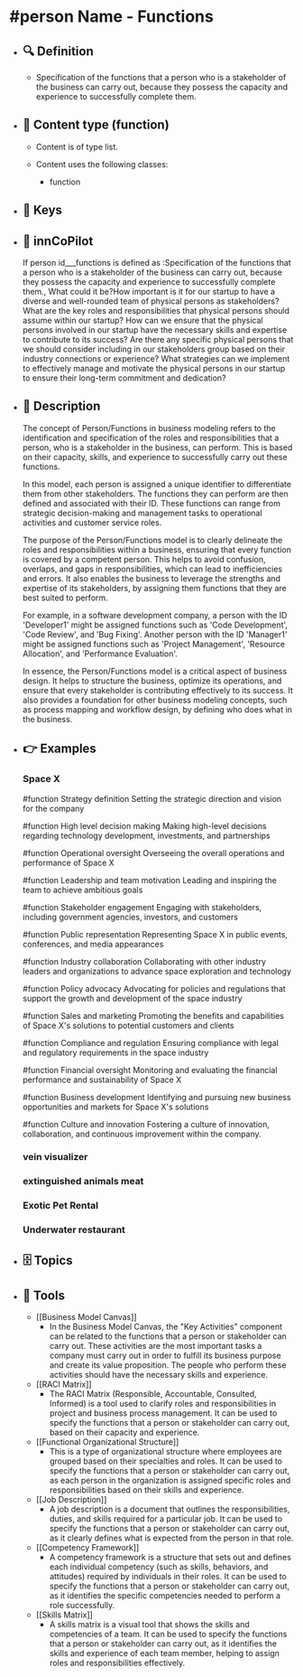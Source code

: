 # #person Name - Functions
- ## 🔍 Definition
  - Specification of the functions that a person who is a stakeholder of the business can carry out, because they possess the capacity and experience to successfully complete them.
- ## 📰 Content type (function)
  - Content is of type list.
  
  - Content uses the following classes:
    - function

- ## 🔑 Keys
  
- ## 🤖 innCoPilot
  If person id___functions is defined as :Specification of the functions that a person who is a stakeholder of the business can carry out, because they possess the capacity and experience to successfully complete them., What could it be?How important is it for our startup to have a diverse and well-rounded team of physical persons as stakeholders?
  What are the key roles and responsibilities that physical persons should assume within our startup?
  How can we ensure that the physical persons involved in our startup have the necessary skills and expertise to contribute to its success?
  Are there any specific physical persons that we should consider including in our stakeholders group based on their industry connections or experience?
  What strategies can we implement to effectively manage and motivate the physical persons in our startup to ensure their long-term commitment and dedication?
- ## 📖 Description
  The concept of Person/Functions in business modeling refers to the identification and specification of the roles and responsibilities that a person, who is a stakeholder in the business, can perform. This is based on their capacity, skills, and experience to successfully carry out these functions. 
  
  In this model, each person is assigned a unique identifier to differentiate them from other stakeholders. The functions they can perform are then defined and associated with their ID. These functions can range from strategic decision-making and management tasks to operational activities and customer service roles. 
  
  The purpose of the Person/Functions model is to clearly delineate the roles and responsibilities within a business, ensuring that every function is covered by a competent person. This helps to avoid confusion, overlaps, and gaps in responsibilities, which can lead to inefficiencies and errors. It also enables the business to leverage the strengths and expertise of its stakeholders, by assigning them functions that they are best suited to perform.
  
  For example, in a software development company, a person with the ID 'Developer1' might be assigned functions such as 'Code Development', 'Code Review', and 'Bug Fixing'. Another person with the ID 'Manager1' might be assigned functions such as 'Project Management', 'Resource Allocation', and 'Performance Evaluation'. 
  
  In essence, the Person/Functions model is a critical aspect of business design. It helps to structure the business, optimize its operations, and ensure that every stakeholder is contributing effectively to its success. It also provides a foundation for other business modeling concepts, such as process mapping and workflow design, by defining who does what in the business.
- ## 👉 Examples
  ### Space X
  #function Strategy definition
  Setting the strategic direction and vision for the company
  
  #function High level decision making
  Making high-level decisions regarding technology development, investments, and partnerships
  
  #function Operational oversight
  Overseeing the overall operations and performance of Space X
  
  #function Leadership and team motivation
  Leading and inspiring the team to achieve ambitious goals
  
  #function Stakeholder engagement
  Engaging with stakeholders, including government agencies, investors, and customers
  
  #function Public representation
  Representing Space X in public events, conferences, and media appearances
  
  #function Industry collaboration
  Collaborating with other industry leaders and organizations to advance space exploration and technology
  
  #function Policy advocacy
  Advocating for policies and regulations that support the growth and development of the space industry
  
  #function Sales and marketing
  Promoting the benefits and capabilities of Space X's solutions to potential customers and clients
  
  #function Compliance and regulation
  Ensuring compliance with legal and regulatory requirements in the space industry
  
  #function Financial oversight
  Monitoring and evaluating the financial performance and sustainability of Space X
  
  #function Business development
  Identifying and pursuing new business opportunities and markets for Space X's solutions
  
  #function Culture and innovation
  Fostering a culture of innovation, collaboration, and continuous improvement within the company.
  
  ### vein visualizer
  
  ### extinguished animals meat
  
  ### Exotic Pet Rental
  
  ### Underwater restaurant
  
- ## 🗄️ Topics
  
- ## 🧰 Tools
  - [[Business Model Canvas]]
    - In the Business Model Canvas, the "Key Activities" component can be related to the functions that a person or stakeholder can carry out. These activities are the most important tasks a company must carry out in order to fulfill its business purpose and create its value proposition. The people who perform these activities should have the necessary skills and experience.
  - [[RACI Matrix]]
    - The RACI Matrix (Responsible, Accountable, Consulted, Informed) is a tool used to clarify roles and responsibilities in project and business process management. It can be used to specify the functions that a person or stakeholder can carry out, based on their capacity and experience.
  - [[Functional Organizational Structure]]
    - This is a type of organizational structure where employees are grouped based on their specialties and roles. It can be used to specify the functions that a person or stakeholder can carry out, as each person in the organization is assigned specific roles and responsibilities based on their skills and experience.
  - [[Job Description]]
    - A job description is a document that outlines the responsibilities, duties, and skills required for a particular job. It can be used to specify the functions that a person or stakeholder can carry out, as it clearly defines what is expected from the person in that role.
  - [[Competency Framework]]
    - A competency framework is a structure that sets out and defines each individual competency (such as skills, behaviors, and attitudes) required by individuals in their roles. It can be used to specify the functions that a person or stakeholder can carry out, as it identifies the specific competencies needed to perform a role successfully.
  - [[Skills Matrix]]
    - A skills matrix is a visual tool that shows the skills and competencies of a team. It can be used to specify the functions that a person or stakeholder can carry out, as it identifies the skills and experience of each team member, helping to assign roles and responsibilities effectively.

